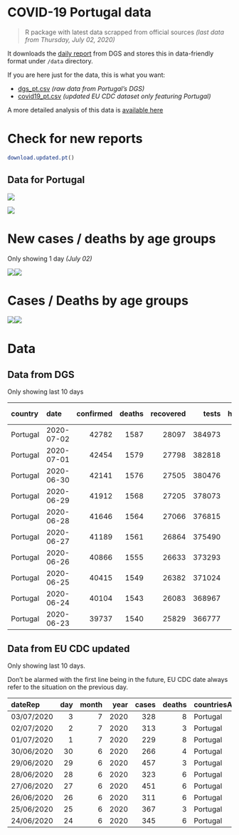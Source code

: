 COVID-19 Portugal data
================

> R package with latest data scrapped from official sources *(last data
> from Thursday, July 02, 2020)*

It downloads the [daily
report](https://covid19.min-saude.pt/relatorio-de-situacao/) from DGS
and stores this in data-friendly format under `/data` directory.

If you are here just for the data, this is what you want:

  - [dgs\_pt.csv](raw/master/data/dgs_pt.csv) *(raw data from Portugal’s
    DGS)*
  - [covid19\_pt.csv](raw/master/data/covid19_pt.csv) *(updated EU CDC
    dataset only featuring Portugal)*

A more detailed analysis of this data is [available
here](https://averissimo.github.io/covid19-analysis/portugal.html)

# Check for new reports

``` r
download.updated.pt()
```

## Data for Portugal

![](README_files/figure-gfm/unnamed-chunk-7-1.svg)<!-- -->

![](README_files/figure-gfm/unnamed-chunk-8-1.svg)<!-- -->

# New cases / deaths by age groups

Only showing 1 day *(July 02)*

![](README_files/figure-gfm/unnamed-chunk-10-1.svg)<!-- -->![](README_files/figure-gfm/unnamed-chunk-10-2.svg)<!-- -->

# Cases / Deaths by age groups

![](README_files/figure-gfm/unnamed-chunk-11-1.svg)<!-- -->![](README_files/figure-gfm/unnamed-chunk-11-2.svg)<!-- -->

# Data

## Data from DGS

Only showing last 10 days

| country  | date       | confirmed | deaths | recovered |  tests | hospitalized | in.icu | confirmed\_m\_00-09 | confirmed\_w\_00-09 | confirmed\_m\_10-19 | confirmed\_w\_10-19 | confirmed\_m\_20-29 | confirmed\_w\_20-29 | confirmed\_m\_30-39 | confirmed\_w\_30-39 | confirmed\_m\_40-49 | confirmed\_w\_40-49 | confirmed\_m\_50-59 | confirmed\_w\_50-59 | confirmed\_m\_60-69 | confirmed\_w\_60-69 | confirmed\_m\_70-79 | confirmed\_w\_70-79 | confirmed\_m\_80+ | confirmed\_w\_80+ | death\_m\_00-09 | death\_w\_00-09 | death\_m\_10-19 | death\_w\_10-19 | death\_m\_20-29 | death\_w\_20-29 | death\_m\_30-39 | death\_w\_30-39 | death\_m\_40-49 | death\_w\_40-49 | death\_m\_50-59 | death\_w\_50-59 | death\_m\_60-69 | death\_w\_60-69 | death\_m\_70-79 | death\_w\_70-79 | death\_m\_80+ | death\_w\_80+ |
| :------- | :--------- | --------: | -----: | --------: | -----: | -----------: | -----: | ------------------: | ------------------: | ------------------: | ------------------: | ------------------: | ------------------: | ------------------: | ------------------: | ------------------: | ------------------: | ------------------: | ------------------: | ------------------: | ------------------: | ------------------: | ------------------: | ----------------: | ----------------: | --------------: | --------------: | --------------: | --------------: | --------------: | --------------: | --------------: | --------------: | --------------: | --------------: | --------------: | --------------: | --------------: | --------------: | --------------: | --------------: | ------------: | ------------: |
| Portugal | 2020-07-02 |     42782 |   1587 |     28097 | 384973 |          510 |     77 |                 685 |                 578 |                 817 |                 950 |                2895 |                3374 |                3225 |                3627 |                3145 |                3959 |                2805 |                3885 |                2061 |                2343 |                1444 |                1633 |              1721 |              3601 |               0 |               0 |               0 |               0 |               1 |               1 |               1 |               1 |              10 |               9 |              35 |              16 |              98 |              46 |             185 |             121 |           460 |           603 |
| Portugal | 2020-07-01 |     42454 |   1579 |     27798 | 382818 |          503 |     79 |                 670 |                 573 |                 803 |                 937 |                2867 |                3348 |                3198 |                3591 |                3120 |                3932 |                2789 |                3865 |                2050 |                2324 |                1436 |                1617 |              1719 |              3581 |               0 |               0 |               0 |               0 |               1 |               1 |               1 |               1 |              10 |               8 |              35 |              15 |              98 |              46 |             183 |             121 |           459 |           600 |
| Portugal | 2020-06-30 |     42141 |   1576 |     27505 | 380476 |          491 |     73 |                 660 |                 572 |                 797 |                 926 |                2834 |                3312 |                3169 |                3552 |                3094 |                3919 |                2769 |                3847 |                2028 |                2311 |                1427 |                1612 |              1714 |              3569 |               0 |               0 |               0 |               0 |               1 |               1 |               1 |               1 |              10 |               8 |              35 |              15 |              98 |              46 |             183 |             121 |           458 |           598 |
| Portugal | 2020-06-29 |     41912 |   1568 |     27205 | 378073 |          489 |     71 |                 653 |                 564 |                 791 |                 920 |                2814 |                3288 |                3150 |                3527 |                3080 |                3902 |                2755 |                3835 |                2016 |                2298 |                1419 |                1605 |              1704 |              3563 |               0 |               0 |               0 |               0 |               1 |               1 |               1 |               1 |              10 |               8 |              35 |              15 |              97 |              46 |             182 |             120 |           456 |           595 |
| Portugal | 2020-06-28 |     41646 |   1564 |     27066 | 376815 |          458 |     75 |                 643 |                 559 |                 782 |                 908 |                2792 |                3260 |                3120 |                3506 |                3047 |                3885 |                2747 |                3817 |                2006 |                2293 |                1413 |                1598 |              1693 |              3549 |               0 |               0 |               0 |               0 |               1 |               1 |               1 |               1 |              10 |               8 |              35 |              15 |              97 |              46 |             182 |             119 |           455 |           593 |
| Portugal | 2020-06-27 |     41189 |   1561 |     26864 | 375490 |          442 |     70 |                 625 |                 549 |                 764 |                 888 |                2758 |                3213 |                3077 |                3464 |                3022 |                3847 |                2722 |                3789 |                1996 |                2273 |                1410 |                1585 |              1675 |              3503 |               0 |               0 |               0 |               0 |               1 |               1 |               1 |               1 |              10 |               8 |              35 |              15 |              97 |              46 |             181 |             119 |           455 |           591 |
| Portugal | 2020-06-26 |     40866 |   1555 |     26633 | 373293 |          457 |     67 |                 610 |                 536 |                 758 |                 877 |                2730 |                3181 |                3050 |                3431 |                3000 |                3821 |                2708 |                3763 |                1977 |                2258 |                1400 |                1580 |              1669 |              3488 |               0 |               0 |               0 |               0 |               1 |               1 |               1 |               1 |              10 |               8 |              34 |              15 |              97 |              46 |             180 |             119 |           452 |           590 |
| Portugal | 2020-06-25 |     40415 |   1549 |     26382 | 371024 |          436 |     67 |                 596 |                 520 |                 738 |                 860 |                2700 |                3145 |                3001 |                3389 |                2980 |                3789 |                2678 |                3745 |                1957 |                2238 |                1390 |                1562 |              1652 |              3446 |               0 |               0 |               0 |               0 |               1 |               1 |               1 |               1 |              10 |               8 |              34 |              15 |              96 |              46 |             180 |             119 |           448 |           589 |
| Portugal | 2020-06-24 |     40104 |   1543 |     26083 | 368967 |          429 |     73 |                 581 |                 509 |                 723 |                 846 |                2678 |                3112 |                2970 |                3359 |                2957 |                3763 |                2665 |                3724 |                1945 |                2234 |                1387 |                1552 |              1641 |              3428 |               0 |               0 |               0 |               0 |               1 |               1 |               1 |               1 |              10 |               8 |              34 |              15 |              95 |              46 |             179 |             119 |           446 |           587 |
| Portugal | 2020-06-23 |     39737 |   1540 |     25829 | 366777 |          441 |     72 |                 568 |                 501 |                 711 |                 839 |                2644 |                3080 |                2946 |                3323 |                2928 |                3731 |                2639 |                3706 |                1929 |                2216 |                1372 |                1535 |              1630 |              3411 |               0 |               0 |               0 |               0 |               1 |               1 |               0 |               1 |              10 |               7 |              34 |              15 |              95 |              45 |             179 |             119 |           446 |           587 |

## Data from EU CDC updated

Only showing last 10 days.

Don’t be alarmed with the first line being in the future, EU CDC date
always refer to the situation on the previous day.

| dateRep    | day | month | year | cases | deaths | countriesAndTerritories | geoId | countryterritoryCode | popData2019 | continentExp |
| :--------- | --: | ----: | ---: | ----: | -----: | :---------------------- | :---- | :------------------- | ----------: | :----------- |
| 03/07/2020 |   3 |     7 | 2020 |   328 |      8 | Portugal                | PT    | PRT                  |    10276617 | NA           |
| 02/07/2020 |   2 |     7 | 2020 |   313 |      3 | Portugal                | PT    | PRT                  |    10276617 | Europe       |
| 01/07/2020 |   1 |     7 | 2020 |   229 |      8 | Portugal                | PT    | PRT                  |    10276617 | Europe       |
| 30/06/2020 |  30 |     6 | 2020 |   266 |      4 | Portugal                | PT    | PRT                  |    10276617 | Europe       |
| 29/06/2020 |  29 |     6 | 2020 |   457 |      3 | Portugal                | PT    | PRT                  |    10276617 | Europe       |
| 28/06/2020 |  28 |     6 | 2020 |   323 |      6 | Portugal                | PT    | PRT                  |    10276617 | Europe       |
| 27/06/2020 |  27 |     6 | 2020 |   451 |      6 | Portugal                | PT    | PRT                  |    10276617 | Europe       |
| 26/06/2020 |  26 |     6 | 2020 |   311 |      6 | Portugal                | PT    | PRT                  |    10276617 | Europe       |
| 25/06/2020 |  25 |     6 | 2020 |   367 |      3 | Portugal                | PT    | PRT                  |    10276617 | Europe       |
| 24/06/2020 |  24 |     6 | 2020 |   345 |      6 | Portugal                | PT    | PRT                  |    10276617 | Europe       |
